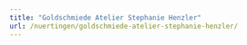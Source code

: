 ```yaml
---
title: "Goldschmiede Atelier Stephanie Henzler"
url: /nuertingen/goldschmiede-atelier-stephanie-henzler/
---
```

